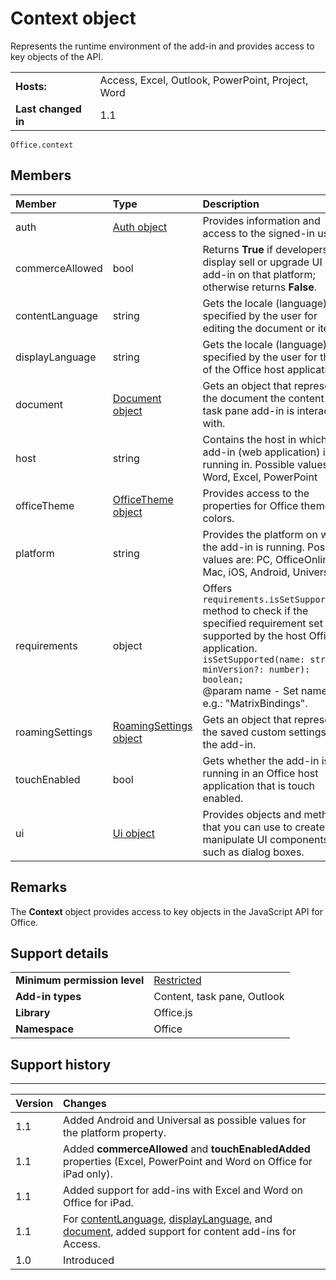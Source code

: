 # Context object
Represents the runtime environment of the add-in and provides access to key objects of the API.

|||
|:-----|:-----|
|**Hosts:**|Access, Excel, Outlook, PowerPoint, Project, Word|
|**Last changed in**|1.1|

```
Office.context
```


## Members

| Member | Type | Description |
|:-------|:-----|:------------|
|auth|[Auth object](officeauth.md)|Provides information and access to the signed-in user.|
|commerceAllowed |bool|Returns **True** if developers can display sell or upgrade UI in the add-in on that platform; otherwise returns **False**.|
|contentLanguage | string | Gets the locale (language) specified by the user for editing the document or item.|
|displayLanguage|string|Gets the locale (language) specified by the user for the UI of the Office host application.|
|document| [Document object](office.context.document.md)|Gets an object that represents the document the content or task pane add-in is interacting with.|
|host|string|Contains the host in which the add-in (web application) is running in. Possible values are: Word, Excel, PowerPoint|
|officeTheme|[OfficeTheme object](office.context.officetheme.md)|Provides access to the properties for Office theme colors.|
|platform|string|Provides the platform on which the add-in is running. Possible values are: PC, OfficeOnline, Mac, iOS, Android, Universal|
|requirements|object|Offers `requirements.isSetSupported()` method to check if the specified requirement set is supported by the host Office application. <br/> `isSetSupported(name: string, minVersion?: number): boolean;` <br> @param name - Set name. e.g.: "MatrixBindings". <br/>|
|roamingSettings| [RoamingSettings object](office.context.roamingsettings.md)|Gets an object that represents the saved custom settings of the add-in.|
|touchEnabled|bool|Gets whether the add-in is running in an Office host application that is touch enabled.|
|ui|[Ui object](officeui.md)|Provides objects and methods that you can use to create and manipulate UI components, such as dialog boxes.|
## Remarks

The  **Context** object provides access to key objects in the JavaScript API for Office.


## Support details



|||
|:-----|:-----|
|**Minimum permission level**|[Restricted](../../docs/develop/requesting-permissions-for-api-use-in-content-and-task-pane-add-ins.md)|
|**Add-in types**|Content, task pane, Outlook|
|**Library**|Office.js|
|**Namespace**|Office|

## Support history



****


|**Version**|**Changes**|
|:-----|:-----|
|1.1|Added Android and Universal as possible values for the platform property.|
|1.1|Added  **commerceAllowed** and **touchEnabledAdded** properties (Excel, PowerPoint and Word on Office for iPad only).|
|1.1|Added support for add-ins with Excel and Word on Office for iPad.|
|1.1|For [contentLanguage](../../reference/shared/office.context.contentlanguage.md), [displayLanguage](../../reference/shared/office.context.displaylanguage.md), and [document](../../reference/shared/office.context.document.md), added support for content add-ins for Access.|
|1.0|Introduced|
